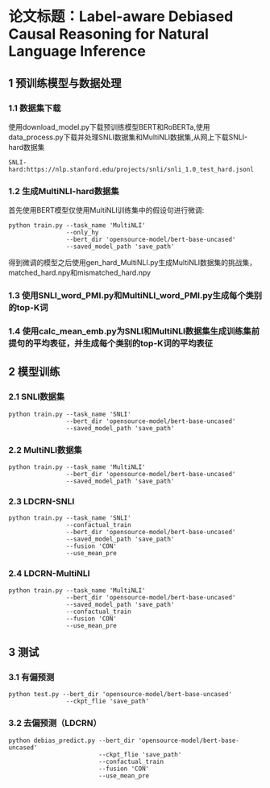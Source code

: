 # 论文标题：Label-aware Debiased Causal Reasoning for Natural Language Inference
## 1 预训练模型与数据处理
### 1.1 数据集下载
使用download_model.py下载预训练模型BERT和RoBERTa,使用data_process.py下载并处理SNLI数据集和MultiNLI数据集,从网上下载SNLI-hard数据集
```
SNLI-hard:https://nlp.stanford.edu/projects/snli/snli_1.0_test_hard.jsonl
```
### 1.2 生成MultiNLI-hard数据集
首先使用BERT模型仅使用MultiNLI训练集中的假设句进行微调:
```
python train.py --task_name 'MultiNLI'
                --only_hy
                --bert_dir 'opensource-model/bert-base-uncased' 
                --saved_model_path 'save_path'
```
得到微调的模型之后使用gen_hard_MultiNLI.py生成MultiNLI数据集的挑战集，matched_hard.npy和mismatched_hard.npy
### 1.3 使用SNLI_word_PMI.py和MultiNLI_word_PMI.py生成每个类别的top-K词
### 1.4 使用calc_mean_emb.py为SNLI和MultiNLI数据集生成训练集前提句的平均表征，并生成每个类别的top-K词的平均表征
## 2 模型训练
### 2.1 SNLI数据集
```
python train.py --task_name 'SNLI'  
                --bert_dir 'opensource-model/bert-base-uncased' 
                --saved_model_path 'save_path'
```
### 2.2 MultiNLI数据集
```
python train.py --task_name 'MultiNLI' 
                --bert_dir 'opensource-model/bert-base-uncased' 
                --saved_model_path 'save_path'
```
### 2.3 LDCRN-SNLI
```
python train.py --task_name 'SNLI' 
                --confactual_train 
                --bert_dir 'opensource-model/bert-base-uncased' 
                --saved_model_path 'save_path'
                --fusion 'CON'
                --use_mean_pre
```
### 2.4 LDCRN-MultiNLI
```
python train.py --task_name 'MultiNLI' 
                --bert_dir 'opensource-model/bert-base-uncased' 
                --saved_model_path 'save_path' 
                --confactual_train 
                --fusion 'CON'
                --use_mean_pre
```
## 3 测试
### 3.1 有偏预测
```
python test.py --bert_dir 'opensource-model/bert-base-uncased' 
                --ckpt_flie 'save_path' 
```
### 3.2 去偏预测（LDCRN）
```
python debias_predict.py --bert_dir 'opensource-model/bert-base-uncased' 
                         --ckpt_flie 'save_path' 
                         --confactual_train
                         --fusion 'CON'
                         --use_mean_pre
```

